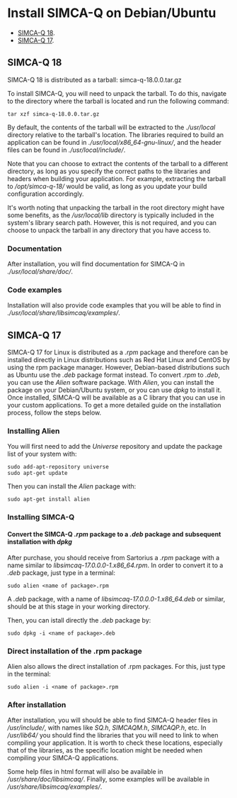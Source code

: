 # Install SIMCA-Q on Debian/Ubuntu

- [SIMCA-Q 18](#simca-q-18).
- [SIMCA-Q 17](#simca-q-17).

## SIMCA-Q 18

SIMCA-Q 18 is distributed as a tarball: simca-q-18.0.0.tar.gz

To install SIMCA-Q, you will need to unpack the tarball. To do this, navigate to the directory where the tarball is located and run the following command:
```
tar xzf simca-q-18.0.0.tar.gz
```

By default, the contents of the tarball will be extracted to the *./usr/local* directory relative to the tarball's location. The libraries required to build an application can be found in *./usr/local/x86_64-gnu-linux/*, and the header files can be found in *./usr/local/include/*.

Note that you can choose to extract the contents of the tarball to a different directory, as long as you specify the correct paths to the libraries and headers when building your application. For example, extracting the tarball to */opt/simca-q-18/* would be valid, as long as you update your build configuration accordingly.

It's worth noting that unpacking the tarball in the root directory might have some benefits, as the */usr/local/lib* directory is typically included in the system's library search path. However, this is not required, and you can choose to unpack the tarball in any directory that you have access to.

### Documentation

After installation, you will find documentation for SIMCA-Q in *./usr/local/share/doc/*.

### Code examples

Installation will also provide code examples that you will be able to find in *./usr/local/share/libsimcaq/examples/*.

## SIMCA-Q 17

SIMCA-Q 17 for Linux is distributed as a *.rpm* package and therefore can be installed directly in Linux distributions such as Red Hat Linux and CentOS by using the rpm package manager. However, Debian-based distributions such as Ubuntu use the *.deb* package format instead. To convert *.rpm* to *.deb*, you can use the *Alien* software package. With *Alien*, you can install the package on your Debian/Ubuntu system, or you can use *dpkg* to install it. Once installed, SIMCA-Q will be available as a C library that you can use in your custom applications. To get a more detailed guide on the installation process, follow the steps below.

### Installing Alien

You will first need to add the *Universe* repository and update the package list of your system with:
```
sudo add-apt-repository universe
sudo apt-get update
```

Then you can install the *Alien* package with:
```
sudo apt-get install alien
```

### Installing SIMCA-Q

#### Convert the SIMCA-Q *.rpm* package to a *.deb* package and subsequent installation with *dpkg*

After purchase, you should receive from Sartorius a *.rpm* package with a name similar to *libsimcaq-17.0.0.0-1.x86_64.rpm*. In order to convert it to a *.deb* package, just type in a terminal:
```
sudo alien <name of package>.rpm
```
A *.deb* package, with a name of *libsimcaq-17.0.0.0-1.x86_64.deb* or similar, should be at this stage in your working directory.

Then, you can istall directly the *.deb* package by:
```
sudo dpkg -i <name of package>.deb
```

### Direct installation of the .rpm package

Alien also allows the direct installation of .rpm packages. For this, just type in the terminal:
```
sudo alien -i <name of package>.rpm
```

### After installation

After installation, you will should be able to find SIMCA-Q header files in */usr/include/*, with names like *SQ.h*, *SIMCAQM.h*, *SIMCAQP.h*, etc. In */usr/lib64/* you should find the libraries that you will need to link to when compiling your application. It is worth to check these locations, especially that of the libraries, as the specific location might be needed when compiling your SIMCA-Q applications.

Some help files in html format will also be available in */usr/share/doc/libsimcaq/*. Finally, some examples will be available in */usr/share/libsimcaq/examples/*. 